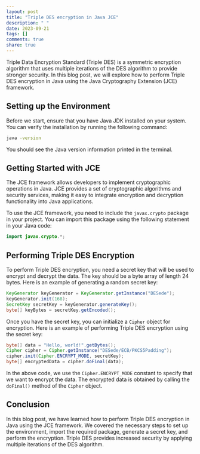 ```yaml
---
layout: post
title: "Triple DES encryption in Java JCE"
description: " "
date: 2023-09-21
tags: []
comments: true
share: true
---
```


Triple Data Encryption Standard (Triple DES) is a symmetric encryption algorithm that uses multiple iterations of the DES algorithm to provide stronger security. In this blog post, we will explore how to perform Triple DES encryption in Java using the Java Cryptography Extension (JCE) framework.

## Setting up the Environment

Before we start, ensure that you have Java JDK installed on your system. You can verify the installation by running the following command:

```bash
java -version
```

You should see the Java version information printed in the terminal.

## Getting Started with JCE

The JCE framework allows developers to implement cryptographic operations in Java. JCE provides a set of cryptographic algorithms and security services, making it easy to integrate encryption and decryption functionality into Java applications.

To use the JCE framework, you need to include the `javax.crypto` package in your project. You can import this package using the following statement in your Java code:

```java
import javax.crypto.*;
```

## Performing Triple DES Encryption

To perform Triple DES encryption, you need a secret key that will be used to encrypt and decrypt the data. The key should be a byte array of length 24 bytes. Here is an example of generating a random secret key:

```java
KeyGenerator keyGenerator = KeyGenerator.getInstance("DESede");
keyGenerator.init(168);
SecretKey secretKey = keyGenerator.generateKey();
byte[] keyBytes = secretKey.getEncoded();
```

Once you have the secret key, you can initialize a `Cipher` object for encryption. Here is an example of performing Triple DES encryption using the secret key:

```java
byte[] data = "Hello, world!".getBytes();
Cipher cipher = Cipher.getInstance("DESede/ECB/PKCS5Padding");
cipher.init(Cipher.ENCRYPT_MODE, secretKey);
byte[] encryptedData = cipher.doFinal(data);
```

In the above code, we use the `Cipher.ENCRYPT_MODE` constant to specify that we want to encrypt the data. The encrypted data is obtained by calling the `doFinal()` method of the `Cipher` object.

## Conclusion

In this blog post, we have learned how to perform Triple DES encryption in Java using the JCE framework. We covered the necessary steps to set up the environment, import the required package, generate a secret key, and perform the encryption. Triple DES provides increased security by applying multiple iterations of the DES algorithm.